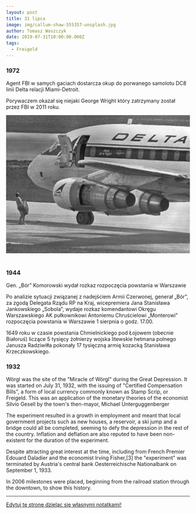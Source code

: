 ```yaml
---
layout: post
title: 31 lipca
image: img/callum-shaw-555357-unsplash.jpg
author: Tomasz Waszczyk
date: 2019-07-31T10:00:00.000Z
tags:
  - Freigeld
---
```


### 1972

Agent FBI w samych gaciach dostarcza okup do porwanego samolotu DC8 linii Delta relacji Miami-Detroit.

Porywaczem okazał się niejaki George Wright który zatrzymany został przez FBI w 2011 roku.

<img src="./img/july/okup.jpg"/><br><br>

### 1944

Gen. „Bór” Komorowski wydał rozkaz rozpoczęcia powstania w Warszawie

Po analizie sytuacji związanej z nadejściem Armii Czerwonej, generał „Bór”, za zgodą Delegata Rządu RP na Kraj, wicepremiera Jana Stanisława Jankowskiego „Sobola”, wydaje rozkaz komendantowi Okręgu Warszawskiego AK pułkownikowi Antoniemu Chruścielowi „Monterowi” rozpoczęcia powstania w Warszawie 1 sierpnia o godz. 17.00.

1649 roku w czasie powstania Chmielnickiego pod Łojowem (obecnie Białoruś) liczące 5 tysięcy żołnierzy wojska litewskie hetmana polnego Janusza Radziwiłła pokonały 17 tysięczną armię kozacką Stanisława Krzeczkowskiego.

### 1932

Wörgl was the site of the "Miracle of Wörgl" during the Great Depression. It was started on July 31, 1932, with the issuing of "Certified Compensation Bills", a form of local currency commonly known as Stamp Scrip, or Freigeld. This was an application of the monetary theories of the economist Silvio Gesell by the town's then-mayor, Michael Unterguggenberger

The experiment resulted in a growth in employment and meant that local government projects such as new houses, a reservoir, a ski jump and a bridge could all be completed, seeming to defy the depression in the rest of the country. Inflation and deflation are also reputed to have been non-existent for the duration of the experiment.

Despite attracting great interest at the time, including from French Premier Edouard Daladier and the economist Irving Fisher,[3] the "experiment" was terminated by Austria's central bank Oesterreichische Nationalbank on September 1, 1933.

In 2006 milestones were placed, beginning from the railroad station through the downtown, to show this history.

---

<a href="https://github.com/TomaszWaszczyk/historia.waszczyk.com/edit/master/src/content/july-31.md" target="_blank">Edytuj tę stronę dzieląc się własnymi notatkami!</a>